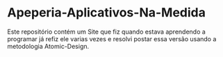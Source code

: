 # Apeperia-Aplicativos-Na-Medida
Este repositório contém um Site que fiz quando estava aprendendo a programar já refiz ele varias vezes e resolvi postar essa versão usando a metodologia Atomic-Design.
